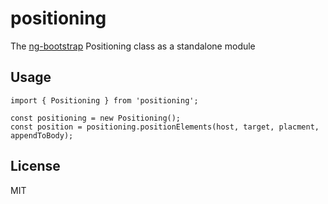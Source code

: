 # positioning
The [ng-bootstrap](https://github.com/ng-bootstrap/ng-bootstrap) Positioning class as a standalone module

## Usage
```
import { Positioning } from 'positioning';

const positioning = new Positioning();
const position = positioning.positionElements(host, target, placment, appendToBody);
```

## License
MIT